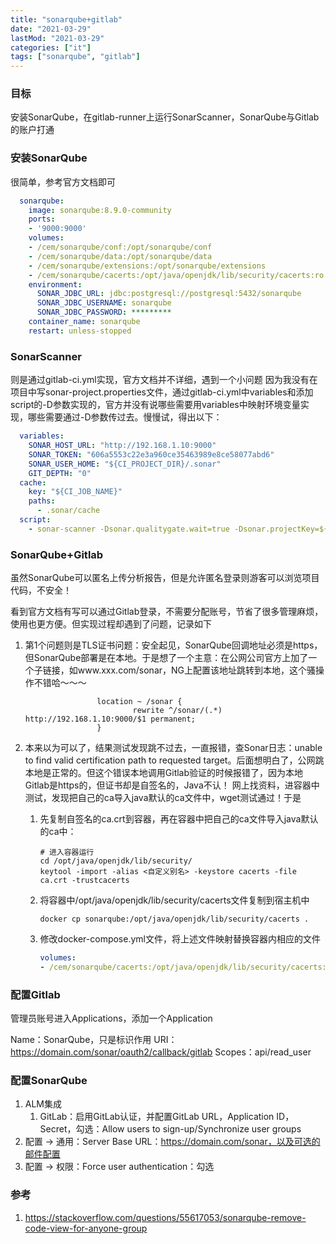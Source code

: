 ```yaml
---
title: "sonarqube+gitlab"
date: "2021-03-29"
lastMod: "2021-03-29"
categories: ["it"]
tags: ["sonarqube", "gitlab"]
---
```


### 目标

安装SonarQube，在gitlab-runner上运行SonarScanner，SonarQube与Gitlab的账户打通

### 安装SonarQube

很简单，参考官方文档即可

```yaml
  sonarqube:
    image: sonarqube:8.9.0-community
    ports:
    - '9000:9000'
    volumes:
    - /cem/sonarqube/conf:/opt/sonarqube/conf
    - /cem/sonarqube/data:/opt/sonarqube/data
    - /cem/sonarqube/extensions:/opt/sonarqube/extensions
    - /cem/sonarqube/cacerts:/opt/java/openjdk/lib/security/cacerts:ro
    environment:
      SONAR_JDBC_URL: jdbc:postgresql://postgresql:5432/sonarqube
      SONAR_JDBC_USERNAME: sonarqube
      SONAR_JDBC_PASSWORD: *********
    container_name: sonarqube
    restart: unless-stopped
```

### SonarScanner

则是通过gitlab-ci.yml实现，官方文档并不详细，遇到一个小问题
因为我没有在项目中写sonar-project.properties文件，通过gitlab-ci.yml中variables和添加script的-D参数实现的，官方并没有说哪些需要用variables中映射环境变量实现，哪些需要通过-D参数传过去。慢慢试，得出以下：

```yaml
  variables:
    SONAR_HOST_URL: "http://192.168.1.10:9000"
    SONAR_TOKEN: "606a5553c22e3a960ce35463989e8ce58077abd6"
    SONAR_USER_HOME: "${CI_PROJECT_DIR}/.sonar"
    GIT_DEPTH: "0"
  cache:
    key: "${CI_JOB_NAME}"
    paths:
      - .sonar/cache
  script:
    - sonar-scanner -Dsonar.qualitygate.wait=true -Dsonar.projectKey=${CI_PROJECT_NAMESPACE}:${CI_PROJECT_NAME} -Dsonar.exclusions=pb/*
```

### SonarQube+Gitlab

虽然SonarQube可以匿名上传分析报告，但是允许匿名登录则游客可以浏览项目代码，不安全！

看到官方文档有写可以通过Gitlab登录，不需要分配账号，节省了很多管理麻烦，使用也更方便。但实现过程却遇到了问题，记录如下

1. 第1个问题则是TLS证书问题：安全起见，SonarQube回调地址必须是https，但SonarQube部署是在本地。于是想了一个主意：在公网公司官方上加了一个子链接，如www.xxx.com/sonar，NG上配置该地址跳转到本地，这个骚操作不错哈～～～
   
   ```nginx
                   location ~ /sonar {
                           rewrite ^/sonar/(.*) http://192.168.1.10:9000/$1 permanent;
                   }
   ```

2. 本来以为可以了，结果测试发现跳不过去，一直报错，查Sonar日志：unable to find valid certification path to requested target。后面想明白了，公网跳本地是正常的。但这个错误本地调用Gitlab验证的时候报错了，因为本地Gitlab是https的，但证书却是自签名的，Java不认！
    网上找资料，进容器中测试，发现把自己的ca导入java默认的ca文件中，wget测试通过！于是
   
   1. 先复制自签名的ca.crt到容器，再在容器中把自己的ca文件导入java默认的ca中：
      
      ```shell
      # 进入容器运行
      cd /opt/java/openjdk/lib/security/
      keytool -import -alias <自定义别名> -keystore cacerts -file ca.crt -trustcacerts
      ```
   
   2. 将容器中/opt/java/openjdk/lib/security/cacerts文件复制到宿主机中
      
      ```shell
      docker cp sonarqube:/opt/java/openjdk/lib/security/cacerts .
      ```
   
   3. 修改docker-compose.yml文件，将上述文件映射替换容器内相应的文件
      
      ```yaml
      volumes:
      - /cem/sonarqube/cacerts:/opt/java/openjdk/lib/security/cacerts:ro
      ```

### 配置Gitlab

管理员账号进入Applications，添加一个Application

Name：SonarQube，只是标识作用
URI：https://domain.com/sonar/oauth2/callback/gitlab
Scopes：api/read_user

### 配置SonarQube

1. ALM集成
   1. GitLab：启用GitLab认证，并配置GitLab URL，Application ID，Secret，勾选：Allow users to sign-up/Synchronize user groups
2. 配置 -> 通用：Server Base URL：https://domain.com/sonar，以及可选的邮件配置
3. 配置 -> 权限：Force user authentication：勾选

### 参考

1. https://stackoverflow.com/questions/55617053/sonarqube-remove-code-view-for-anyone-group